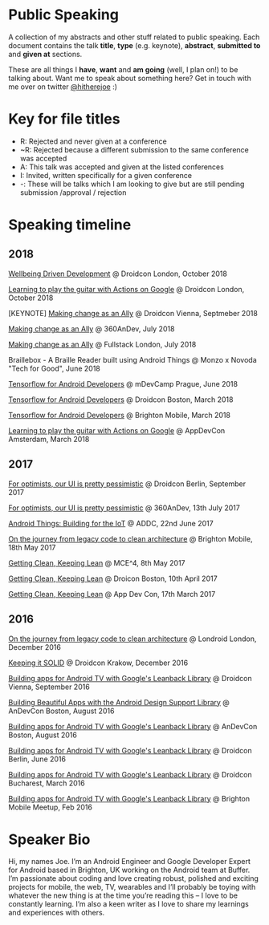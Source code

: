 # Public Speaking
A collection of my abstracts and other stuff related to public speaking. Each document contains the talk **title**, **type** (e.g. keynote), **abstract**, **submitted to** and **given at** sections.

These are all things I **have**, **want** and **am going** (well, I plan on!) to be talking about. Want me to speak about something here? Get in touch with me over on twitter [@hitherejoe](https://twitter.com/hitherejoe) :)

# Key for file titles

- R: Rejected and never given at a conference
- ~R: Rejected because a different submission to the same conference was accepted
- A: This talk was accepted and given at the listed conferences
- I: Invited, written specifically for a given conference
- -: These will be talks which I am looking to give but are still pending submission /approval / rejection

# Speaking timeline

## 2018

[Wellbeing Driven Development](https://github.com/hitherejoe/PublicSpeaking/blob/master/%5BA%5D%20Wellbeing%20Driven%20Development:%20Keeping%20our%20developers%20%26%20projects%20healthy.md) @ Droidcon London, October 2018

[Learning to play the guitar with Actions on Google](https://github.com/hitherejoe/PublicSpeaking/blob/master/%5B-%5D%20Learning%20to%20play%20the%20guitar%20with%20Actions%20on%20Google.md) @ Droidcon London, October 2018


[KEYNOTE] [Making change as an Ally](https://github.com/hitherejoe/PublicSpeaking/blob/master/%5B-%5D%20Making%20change%20as%20an%20Ally.md) @ Droidcon Vienna, Septmeber 2018

[Making change as an Ally](https://github.com/hitherejoe/PublicSpeaking/blob/master/%5B-%5D%20Making%20change%20as%20an%20Ally.md) @ 360AnDev, July 2018

[Making change as an Ally](https://github.com/hitherejoe/PublicSpeaking/blob/master/%5B-%5D%20Making%20change%20as%20an%20Ally.md) @ Fullstack London, July 2018

Braillebox - A Braille Reader built using Android Things @ Monzo x Novoda "Tech for Good", June 2018

[Tensorflow for Android Developers](https://github.com/hitherejoe/PublicSpeaking/blob/master/%5B-%5D%20Tensorflow%20for%20Mobile%20Developers.md) @ mDevCamp Prague, June 2018

[Tensorflow for Android Developers](https://github.com/hitherejoe/PublicSpeaking/blob/master/%5B-%5D%20Tensorflow%20for%20Mobile%20Developers.md) @ Droidcon Boston, March 2018

[Tensorflow for Android Developers](https://github.com/hitherejoe/PublicSpeaking/blob/master/%5B-%5D%20Tensorflow%20for%20Mobile%20Developers.md) @ Brighton Mobile, March 2018

[Learning to play the guitar with Actions on Google](https://github.com/hitherejoe/PublicSpeaking/blob/master/%5B-%5D%20Learning%20to%20play%20the%20guitar%20with%20Actions%20on%20Google.md) @ AppDevCon Amsterdam, March 2018

## 2017

[For optimists, our UI is pretty pessimistic](https://github.com/hitherejoe/PublicSpeaking/blob/master/%5BA%5D%20For%20optimists%2C%20our%20UI%20is%20pretty%20pessimistic.md) @ Droidcon Berlin, September 2017

[For optimists, our UI is pretty pessimistic](https://github.com/hitherejoe/PublicSpeaking/blob/master/%5BA%5D%20For%20optimists%2C%20our%20UI%20is%20pretty%20pessimistic.md) @ 360AnDev, 13th July 2017

[Android Things: Building for the IoT](https://github.com/hitherejoe/PublicSpeaking/blob/master/%5BI%5D%20Android%20Things%2C%20building%20for%20the%20IoT.md) @ ADDC, 22nd June 2017

[On the journey from legacy code to clean architecture](https://github.com/hitherejoe/PublicSpeaking/blob/master/%5BI%5D%20On%20the%20journey%20from%20legacy%20code%20to%20clean%20architecture.md) @ Brighton Mobile, 18th May 2017

[Getting Clean, Keeping Lean](https://github.com/hitherejoe/PublicSpeaking/blob/master/%5BA%5D%20Getting%20clean%2C%20keeping%20lean.md) @ MCE^4, 8th May 2017

[Getting Clean, Keeping Lean](https://github.com/hitherejoe/PublicSpeaking/blob/master/%5BA%5D%20Getting%20clean%2C%20keeping%20lean.md) @ Droicon Boston, 10th April 2017

[Getting Clean, Keeping Lean](https://github.com/hitherejoe/PublicSpeaking/blob/master/%5BA%5D%20Getting%20clean%2C%20keeping%20lean.md) @ App Dev Con, 17th March 2017

## 2016

[On the journey from legacy code to clean architecture](https://github.com/hitherejoe/PublicSpeaking/blob/master/%5BI%5D%20On%20the%20journey%20from%20legacy%20code%20to%20clean%20architecture.md) @ Londroid London, December 2016

[Keeping it SOLID](https://github.com/hitherejoe/PublicSpeaking/blob/master/%5BA%5D%20Keeping%20it%20solid.md) @ Droidcon Krakow, December 2016

[Building apps for Android TV with Google's Leanback Library](https://github.com/hitherejoe/PublicSpeaking/blob/master/%5BA%5D%20Android%20TV:%20Building%20Apps%20with%20Google%E2%80%99s%20Leanback%20Library.md) @ Droidcon Vienna, September 2016

[Building Beautiful Apps with the Android Design Support Library](https://github.com/hitherejoe/PublicSpeaking/blob/master/%5BI%5D%20Building%20Beautiful%20Apps%20with%20the%20Design%20Support%20Library.md) @ AnDevCon Boston, August 2016

[Building apps for Android TV with Google's Leanback Library](https://github.com/hitherejoe/PublicSpeaking/blob/master/%5BA%5D%20Android%20TV:%20Building%20Apps%20with%20Google%E2%80%99s%20Leanback%20Library.md) @ AnDevCon Boston, August 2016

[Building apps for Android TV with Google's Leanback Library](https://github.com/hitherejoe/PublicSpeaking/blob/master/%5BA%5D%20Android%20TV:%20Building%20Apps%20with%20Google%E2%80%99s%20Leanback%20Library.md) @ Droidcon Berlin, June 2016

[Building apps for Android TV with Google's Leanback Library](https://github.com/hitherejoe/PublicSpeaking/blob/master/%5BA%5D%20Android%20TV:%20Building%20Apps%20with%20Google%E2%80%99s%20Leanback%20Library.md) @ Droidcon Bucharest, March 2016

[Building apps for Android TV with Google's Leanback Library](https://github.com/hitherejoe/PublicSpeaking/blob/master/%5BA%5D%20Android%20TV:%20Building%20Apps%20with%20Google%E2%80%99s%20Leanback%20Library.md) @ Brighton Mobile Meetup, Feb 2016

# Speaker Bio

Hi, my names Joe. I’m an Android Engineer and Google Developer Expert for Android based in Brighton, UK working on the Android team at Buffer. I’m passionate about coding and love creating robust, polished and exciting projects for mobile, the web, TV, wearables and I’ll probably be toying with whatever the new thing is at the time you’re reading this – I love to be constantly learning. I’m also a keen writer as I love to share my learnings and experiences with others.

